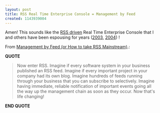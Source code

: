 ```yaml
---
layout: post
title: RSS Real Time Enterprise Console = Management by Feed
created: 1143939004
---
```

<p>Amen! This sounds like the <a href="http://www.rolandtanglao.com/tags/real-time-enterprise-console">RSS driven</a>&nbsp;Real Time Enterprise Console that I and others have been espousing for years (<a href="http://archive.rolandtanglao.com/categories/klogs/2003/11/12.html">2003</a>, <a href="http://www.rolandtanglao.com/archives/2004/08/09/real_time_enterprise_book">2004</a>) !</p>

<p>From <a href="http://www.sproutit.com/articles/bigact/497">Management by Feed (or How to take RSS Mainstream)</a>.:</p>
<p><b>QUOTE</b></p><blockquote><p>Now enter RSS. Imagine if every software system in your business published an RSS feed. Imagine if every important project in your company had its own blog. Imagine hundreds of feeds running through your business that you can subscribe to selectively. Imagine having immediate, reliable notification of important events going all the way up the management chain as soon as they occur. Now that's life changing!</p></blockquote><p><b>END QUOTE</b></p>

